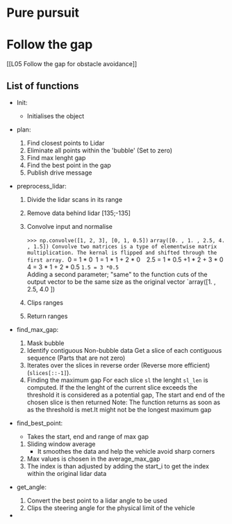 # Pure pursuit

# Follow the gap
[[L05 Follow the gap for obstacle avoidance]]
## List of functions
- Init: 
	- Initialises the object
- plan:
	1) Find closest points to Lidar
	2) Eliminate all points within the 'bubble' (Set to zero)
	3) Find max lenght gap
	4) Find the best point in the gap
	5) Publish drive message

- preprocess_lidar:
	1) Divide the lidar scans in its range
	2) Remove  data behind lidar [135;-135]
	3) Convolve input and normalise
	
		`>>> np.convolve([1, 2, 3], [0, 1, 0.5])`
		`array([0. , 1. , 2.5, 4. , 1.5])
		Convolve two matrices is a type of elementwise matrix multiplication. The kernal is flipped and shifted through the first array.
		`0 = 1 * 0`
		`1 = 1 * 1 + 2 * 0` 
		`2.5 = 1 * 0.5 +1 * 2 + 3 * 0`
		`4 = 3 * 1 + 2 * 0.5
		`1.5 = 3 *0.5`  
		Adding a second parameter; "same" to the function cuts of the output vector to be the same size as the original vector
		`array([1. , 2.5, 4.0 ])
		
	4) Clips ranges
	5) Return ranges
	
- find_max_gap:
	1) Mask bubble
	2) Identify contiguous Non-bubble data
		Get a slice of each contiguous sequence (Parts that are not zero)
	3) Iterates over the slices in reverse order (Reverse more efficient)
		 (`slices[::-1]`).
	4) Finding the maximum gap
		For each slice `sl` the lenght `sl_len` is computed.
		If the the lenght of the current slice exceeds the threshold it is considered as a potential gap,
		The start and end of the chosen slice is then returned
	Note: The function returns as soon as as the threshold is met.It might not be the longest maximum gap

- find_best_point:
	- Takes the start, end and range of max gap
	1) Sliding window average
		- It smoothes the data and help the vehicle avoid sharp corners
	2) Max values is chosen in the average_max_gap
	3) The index is than adjusted by adding the start_i to get the index within the original lidar data

- get_angle:
	1) Convert the best point to a lidar angle to be used
	2) Clips the steering angle for the physical limit of the vehicle
	
- 
	
